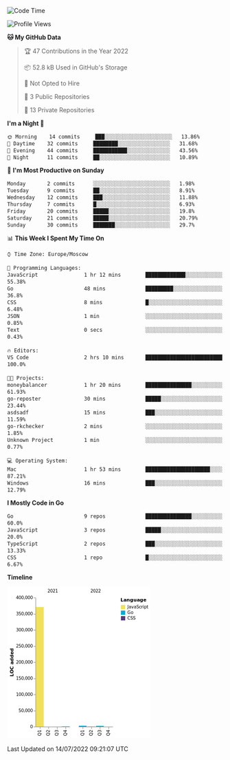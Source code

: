<!--START_SECTION:waka-->
![Code Time](http://img.shields.io/badge/Code%20Time-368%20hrs%2043%20mins-blue)

![Profile Views](http://img.shields.io/badge/Profile%20Views-0-blue)

**🐱 My GitHub Data** 

> 🏆 47 Contributions in the Year 2022
 > 
> 📦 52.8 kB Used in GitHub's Storage 
 > 
> 🚫 Not Opted to Hire
 > 
> 📜 3 Public Repositories 
 > 
> 🔑 13 Private Repositories  
 > 
**I'm a Night 🦉** 

```text
🌞 Morning    14 commits     ███░░░░░░░░░░░░░░░░░░░░░░   13.86% 
🌆 Daytime    32 commits     ████████░░░░░░░░░░░░░░░░░   31.68% 
🌃 Evening    44 commits     ███████████░░░░░░░░░░░░░░   43.56% 
🌙 Night      11 commits     ██░░░░░░░░░░░░░░░░░░░░░░░   10.89%

```
📅 **I'm Most Productive on Sunday** 

```text
Monday       2 commits      ░░░░░░░░░░░░░░░░░░░░░░░░░   1.98% 
Tuesday      9 commits      ██░░░░░░░░░░░░░░░░░░░░░░░   8.91% 
Wednesday    12 commits     ███░░░░░░░░░░░░░░░░░░░░░░   11.88% 
Thursday     7 commits      █░░░░░░░░░░░░░░░░░░░░░░░░   6.93% 
Friday       20 commits     █████░░░░░░░░░░░░░░░░░░░░   19.8% 
Saturday     21 commits     █████░░░░░░░░░░░░░░░░░░░░   20.79% 
Sunday       30 commits     ███████░░░░░░░░░░░░░░░░░░   29.7%

```


📊 **This Week I Spent My Time On** 

```text
⌚︎ Time Zone: Europe/Moscow

💬 Programming Languages: 
JavaScript               1 hr 12 mins        █████████████░░░░░░░░░░░░   55.38% 
Go                       48 mins             █████████░░░░░░░░░░░░░░░░   36.8% 
CSS                      8 mins              █░░░░░░░░░░░░░░░░░░░░░░░░   6.48% 
JSON                     1 min               ░░░░░░░░░░░░░░░░░░░░░░░░░   0.85% 
Text                     0 secs              ░░░░░░░░░░░░░░░░░░░░░░░░░   0.43%

🔥 Editors: 
VS Code                  2 hrs 10 mins       █████████████████████████   100.0%

🐱‍💻 Projects: 
moneybalancer            1 hr 20 mins        ███████████████░░░░░░░░░░   61.93% 
go-reposter              30 mins             █████░░░░░░░░░░░░░░░░░░░░   23.44% 
asdsadf                  15 mins             ███░░░░░░░░░░░░░░░░░░░░░░   11.59% 
go-rkchecker             2 mins              ░░░░░░░░░░░░░░░░░░░░░░░░░   1.85% 
Unknown Project          1 min               ░░░░░░░░░░░░░░░░░░░░░░░░░   0.77%

💻 Operating System: 
Mac                      1 hr 53 mins        █████████████████████░░░░   87.21% 
Windows                  16 mins             ███░░░░░░░░░░░░░░░░░░░░░░   12.79%

```

**I Mostly Code in Go** 

```text
Go                       9 repos             ███████████████░░░░░░░░░░   60.0% 
JavaScript               3 repos             █████░░░░░░░░░░░░░░░░░░░░   20.0% 
TypeScript               2 repos             ███░░░░░░░░░░░░░░░░░░░░░░   13.33% 
CSS                      1 repo              █░░░░░░░░░░░░░░░░░░░░░░░░   6.67%

```


**Timeline**

![Chart not found](https://raw.githubusercontent.com/jeezft/jeezft/main/charts/bar_graph.png) 


 Last Updated on 14/07/2022 09:21:07 UTC
<!--END_SECTION:waka-->
